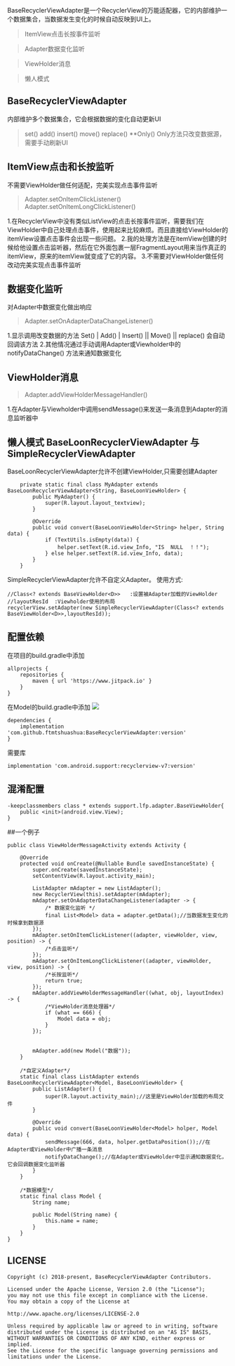 BaseRecyclerViewAdapter是一个RecyclerView的万能适配器，它的内部维护一个数据集合，当数据发生变化的时候自动反映到UI上。

>ItemView点击长按事件监听

>Adapter数据变化监听

>ViewHolder消息

>懒人模式



## BaseRecyclerViewAdapter
内部维护多个数据集合，它会根据数据的变化自动更新UI
>set()
>add()
>insert()
>move()
>replace()
>**Only() Only方法只改变数据源，需要手动刷新UI

## ItemView点击和长按监听
不需要ViewHolder做任何适配，完美实现点击事件监听
>Adapter.setOnItemClickListener()
>Adapter.setOnItemLongClickListener()

1.在RecyclerView中没有类似ListView的点击长按事件监听，需要我们在ViewHolder中自己处理点击事件，使用起来比较麻烦。而且直接给ViewHolder的itemView设置点击事件会出现一些问题。
2.我的处理方法是在itemView创建的时候给他设置点击监听器，然后在它外面包裹一层FragmentLayout用来当作真正的itemView，原来的itemView就变成了它的内容。
3.不需要对ViewHolder做任何改动完美实现点击事件监听

## 数据变化监听
对Adapter中数据变化做出响应
>Adapter.setOnAdapterDataChangeListener()

1.显示调用改变数据的方法 Set() |  Add()  |  Insert()  || Move() || replace() 会自动回调该方法
2.其他情况通过手动调用Adapter或Viewholder中的 notifyDataChange() 方法来通知数据变化

## ViewHolder消息

>Adapter.addViewHolderMessageHandler()

1.在Adapter与Viewholder中调用sendMessage()来发送一条消息到Adapter的消息监听器中


## 懒人模式 BaseLoonRecyclerViewAdapter 与 SimpleRecyclerViewAdapter
BaseLoonRecyclerViewAdapter允许不创建ViewHolder,只需要创建Adapter
```
    private static final class MyAdapter extends BaseLoonRecyclerViewAdapter<String, BaseLoonViewHolder> {
        public MyAdapter() {
            super(R.layout.layout_textview);
        }

        @Override
        public void convert(BaseLoonViewHolder<String> helper, String data) {
            if (TextUtils.isEmpty(data)) {
                helper.setText(R.id.view_Info, "IS  NULL  ！！");
            } else helper.setText(R.id.view_Info, data);
        }
    }
```

SimpleRecyclerViewAdapter允许不自定义Adapter。
使用方式:
```
//Class<? extends BaseViewHolder<D>>   :设置被Adapter加载的ViewHolder
//layoutResId  :Viewholder使用的布局
recyclerView.setAdapter(new SimpleRecyclerViewAdapter(Class<? extends BaseViewHolder<D>>,layoutResId));
```



## 配置依赖

在项目的build.gradle中添加
```
allprojects {
    repositories {
        maven { url 'https://www.jitpack.io' }
    }
}
```
在Model的build.gradle中添加 [![](https://jitpack.io/v/ftmtshuashua/BaseRecyclerViewAdapter.svg)](https://jitpack.io/#ftmtshuashua/BaseRecyclerViewAdapter)
```
dependencies {
    implementation 'com.github.ftmtshuashua:BaseRecyclerViewAdapter:version'
}
```
需要库
```
implementation 'com.android.support:recyclerview-v7:version'
```

## 混淆配置

```
-keepclassmembers class * extends support.lfp.adapter.BaseViewHolder{
    public <init>(android.view.View);
}
```


##一个例子
```
public class ViewHolderMessageActivity extends Activity {

    @Override
    protected void onCreate(@Nullable Bundle savedInstanceState) {
        super.onCreate(savedInstanceState);
        setContentView(R.layout.activity_main);

        ListAdapter mAdapter = new ListAdapter();
        new RecyclerView(this).setAdapter(mAdapter);
        mAdapter.setOnAdapterDataChangeListener(adapter -> {
            /* 数据变化监听 */
            final List<Model> data = adapter.getData();//当数据发生变化的时候拿到数据源
        });
        mAdapter.setOnItemClickListener((adapter, viewHolder, view, position) -> {
            /*点击监听*/
        });
        mAdapter.setOnItemLongClickListener((adapter, viewHolder, view, position) -> {
            /*长按监听*/
            return true;
        });
        mAdapter.addViewHolderMessageHandler((what, obj, layoutIndex) -> {
            /*ViewHolder消息处理器*/
            if (what == 666) {
                Model data = obj;
            }
        });


        mAdapter.add(new Model("数据"));
    }

    /*自定义Adapter*/
    static final class ListAdapter extends BaseLoonRecyclerViewAdapter<Model, BaseLoonViewHolder> {
        public ListAdapter() {
            super(R.layout.activity_main);//这里是ViewHolder加载的布局文件
        }

        @Override
        public void convert(BaseLoonViewHolder<Model> holper, Model data) {
            sendMessage(666, data, holper.getDataPosition());//在Adapter或ViewHolder中广播一条消息
            notifyDataChange();//在Adapter或ViewHolder中显示通知数据变化，它会回调数据变化监听器
        }
    }

    /*数据模型*/
    static final class Model {
        String name;

        public Model(String name) {
            this.name = name;
        }
    }
}
```


## LICENSE

```
Copyright (c) 2018-present, BaseRecyclerViewAdapter Contributors.

Licensed under the Apache License, Version 2.0 (the "License");
you may not use this file except in compliance with the License.
You may obtain a copy of the License at

http://www.apache.org/licenses/LICENSE-2.0

Unless required by applicable law or agreed to in writing, software
distributed under the License is distributed on an "AS IS" BASIS,
WITHOUT WARRANTIES OR CONDITIONS OF ANY KIND, either express or implied.
See the License for the specific language governing permissions and
limitations under the License.
```
